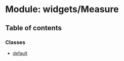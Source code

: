 # Module: widgets/Measure

## Table of contents

### Classes

- [default](../wiki/widgets.Measure.default)
